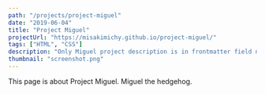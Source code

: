 ```yaml
---
path: "/projects/project-miguel"
date: "2019-06-04"
title: "Project Miguel"
projectUrl: "https://misakimichy.github.io/project-miguel/"
tags: ["HTML", "CSS"]
description: "Only Miguel project description is in frontmatter field now. The Brown and Cony project should show nothing in description area. This is a test script."
thumbnail: "screenshot.png"
---
```

This page is about Project Miguel. Miguel the hedgehog.